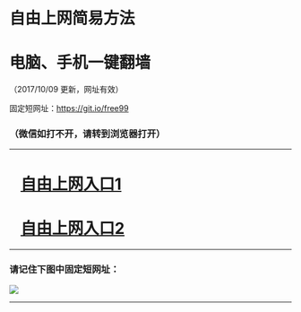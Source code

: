 ﻿# 自由上网简易方法

# 电脑、手机一键翻墙

（2017/10/09 更新，网址有效）

固定短网址：https://git.io/free99

### （微信如打不开，请转到浏览器打开）


***





# &nbsp;&nbsp; <a href="http://ft803024776.fwq-tz-1001.info/fwqtz01.html?t=100900128936 " target="_blank">自由上网入口1</a>
# &nbsp;&nbsp; <a href="http://ft2128112001.fwq-tz-1002.info/fwqtz02.html?t=100900115405 " target="_blank">自由上网入口2</a>
***

### 请记住下图中固定短网址：

<img src="https://s3-us-west-2.amazonaws.com/fwq-1001/yjfq-20170905okok.png" /> 


***

